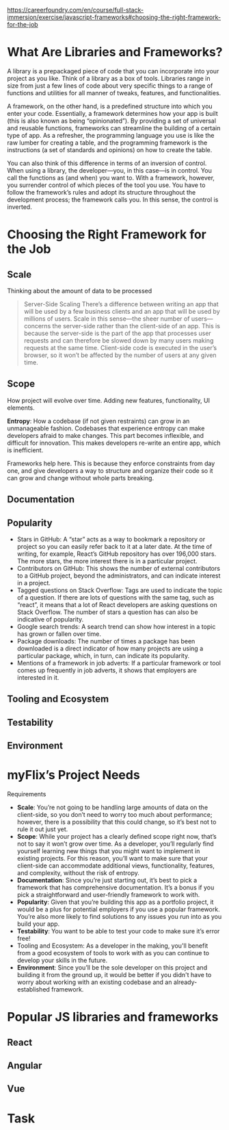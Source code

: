 https://careerfoundry.com/en/course/full-stack-immersion/exercise/javascript-frameworks#choosing-the-right-framework-for-the-job

# What Are Libraries and Frameworks?
A library is a prepackaged piece of code that you can incorporate into your project as you like. Think of a library as a box of tools. Libraries range in size from just a few lines of code about very specific things to a range of functions and utilities for all manner of tweaks, features, and functionalities.

A framework, on the other hand, is a predefined structure into which you enter your code. Essentially, a framework determines how your app is built (this is also known as being “opinionated”). By providing a set of universal and reusable functions, frameworks can streamline the building of a certain type of app. As a refresher, the programming language you use is like the raw lumber for creating a table, and the programming framework is the instructions (a set of standards and opinions) on how to create the table.

You can also think of this difference in terms of an inversion of control. When using a library, the developer—you, in this case—is in control. You call the functions as (and when) you want to. With a framework, however, you surrender control of which pieces of the tool you use. You have to follow the framework’s rules and adopt its structure throughout the development process; the framework calls you. In this sense, the control is inverted.

# Choosing the Right Framework for the Job

## Scale
Thinking about the amount of data to be processed

>Server-Side Scaling
There’s a difference between writing an app that will be used by a few business clients and an app that will be used by millions of users. Scale in this sense—the sheer number of users—concerns the server-side rather than the client-side of an app. This is because the server-side is the part of the app that processes user requests and can therefore be slowed down by many users making requests at the same time. Client-side code is executed in the user’s browser, so it won’t be affected by the number of users at any given time.

## Scope
How project will evolve over time.  Adding new features, functionality, UI elements.

**Entropy**:  How a codebase (if not given restraints) can grow in an unmanageable fashion. Codebases that experience entropy can make developers afraid to make changes.  This part becomes inflexible, and difficult for innovation.  This makes developers re-write an entire app, which is inefficient.

Frameworks help here.  This is because they enforce constraints from day one, and give developers a way to structure and organize their code so it can grow and change without whole parts breaking.

## Documentation

## Popularity
- Stars in GitHub: A “star” acts as a way to bookmark a repository or project so you can easily refer back to it at a later date. At the time of writing, for example, React’s GitHub repository has over 196,000 stars. The more stars, the more interest there is in a particular project.
- Contributors on GitHub: This shows the number of external contributors to a GitHub project, beyond the administrators, and can indicate interest in a project.
- Tagged questions on Stack Overflow: Tags are used to indicate the topic of a question. If there are lots of questions with the same tag, such as “react”, it means that a lot of React developers are asking questions on Stack Overflow. The number of stars a question has can also be indicative of popularity.
- Google search trends: A search trend can show how interest in a topic has grown or fallen over time.
- Package downloads: The number of times a package has been downloaded is a direct indicator of how many projects are using a particular package, which, in turn, can indicate its popularity.
- Mentions of a framework in job adverts: If a particular framework or tool comes up frequently in job adverts, it shows that employers are interested in it.

## Tooling and Ecosystem


## Testability


## Environment

# myFlix’s Project Needs
Requirements
- **Scale**: You’re not going to be handling large amounts of data on the client-side, so you don’t need to worry too much about performance; however, there is a possibility that this could change, so it’s best not to rule it out just yet.
- **Scope**: While your project has a clearly defined scope right now, that’s not to say it won’t grow over time. As a developer, you’ll regularly find yourself learning new things that you might want to implement in existing projects. For this reason, you’ll want to make sure that your client-side can accommodate additional views, functionality, features, and complexity, without the risk of entropy.
- **Documentation**: Since you’re just starting out, it’s best to pick a framework that has comprehensive documentation. It’s a bonus if you pick a straightforward and user-friendly framework to work with.
- **Popularity**: Given that you’re building this app as a portfolio project, it would be a plus for potential employers if you use a popular framework. You’re also more likely to find solutions to any issues you run into as you build your app.
- **Testability**: You want to be able to test your code to make sure it’s error free!
- Tooling and Ecosystem: As a developer in the making, you'll benefit from a good ecosystem of tools to work with as you can continue to develop your skills in the future.
- **Environment**: Since you’ll be the sole developer on this project and building it from the ground up, it would be better if you didn't have to worry about working with an existing codebase and an already-established framework.


# Popular JS libraries and frameworks
## React

## Angular

## Vue

# Task